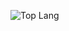 ![Top Lang](https://github-readme-stats.vercel.app/api/top-langs/?username=vlertchareonyong&theme=tokyonight)
